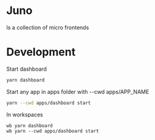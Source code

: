 # Juno

Is a collection of micro frontends

# Development

Start dashboard

```bash
yarn dashboard
```

Start any app in apps folder with --cwd apps/APP_NAME

```bash
yarn --cwd apps/dashboard start
```

In workspaces

```
wb yarn dashboard
wb yarn --cwd apps/dashboard start
```
